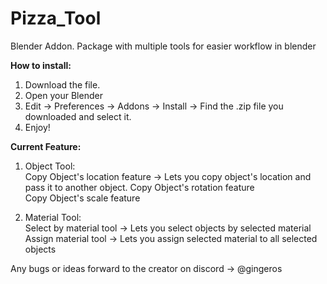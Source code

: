 # Pizza_Tool
Blender Addon. Package with multiple tools for easier workflow in blender

**How to install:**
1. Download the file.
2. Open your Blender
3. Edit -> Preferences -> Addons -> Install -> Find the .zip file you downloaded and select it.
4. Enjoy!

**Current Feature:**
  1. Object Tool:  
    Copy Object's location feature -> Lets you copy object's location and pass it to another object.
    Copy Object's rotation feature  
    Copy Object's scale feature  

  3. Material Tool:  
    Select by material tool -> Lets you select objects by selected material  
    Assign material tool -> Lets you assign selected material to all selected objects

Any bugs or ideas forward to the creator on discord -> @gingeros
